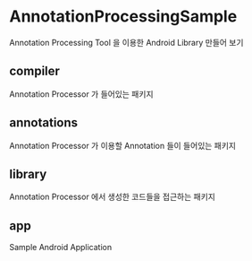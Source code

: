 # AnnotationProcessingSample
Annotation Processing Tool 을 이용한 Android Library 만들어 보기
## compiler
Annotation Processor 가 들어있는 패키지
## annotations
Annotation Processor 가 이용할 Annotation 들이 들어있는 패키지
## library
Annotation Processor 에서 생성한 코드들을 접근하는 패키지
## app
Sample Android Application
